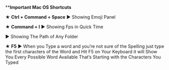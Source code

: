 ****Important Mac OS Shortcuts**

★ **Ctrl + Command + Space** ▶︎ Showing Emoji Panel

★ **Command + I** ▶︎ Showing Fps in Quick Time

▶︎ Showing The Path of Any Folder

★ **F5** ▶︎ When you Type a word and you’re not sure of the Spelling just type the first characters of the Word and Hit F5 on Your Keyboard it will Show You Every Possible Word Available That’s Starting with the Characters You Typed



